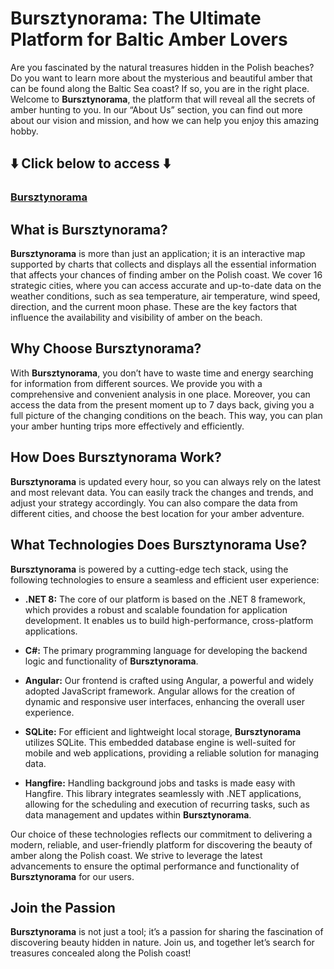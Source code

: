 # Bursztynorama: The Ultimate Platform for Baltic Amber Lovers

Are you fascinated by the natural treasures hidden in the Polish beaches? Do you want to learn more about the mysterious and beautiful amber that can be found along the Baltic Sea coast? If so, you are in the right place. Welcome to **Bursztynorama**, the platform that will reveal all the secrets of amber hunting to you. In our “About Us” section, you can find out more about our vision and mission, and how we can help you enjoy this amazing hobby.

## ⬇️ Click below to access ⬇️
###           [Bursztynorama](https://bursztynorama.pl)

## What is Bursztynorama?

**Bursztynorama** is more than just an application; it is an interactive map supported by charts that collects and displays all the essential information that affects your chances of finding amber on the Polish coast. We cover 16 strategic cities, where you can access accurate and up-to-date data on the weather conditions, such as sea temperature, air temperature, wind speed, direction, and the current moon phase. These are the key factors that influence the availability and visibility of amber on the beach.

## Why Choose Bursztynorama?

With **Bursztynorama**, you don’t have to waste time and energy searching for information from different sources. We provide you with a comprehensive and convenient analysis in one place. Moreover, you can access the data from the present moment up to 7 days back, giving you a full picture of the changing conditions on the beach. This way, you can plan your amber hunting trips more effectively and efficiently.

## How Does Bursztynorama Work?

**Bursztynorama** is updated every hour, so you can always rely on the latest and most relevant data. You can easily track the changes and trends, and adjust your strategy accordingly. You can also compare the data from different cities, and choose the best location for your amber adventure.

## What Technologies Does Bursztynorama Use?

**Bursztynorama** is powered by a cutting-edge tech stack, using the following technologies to ensure a seamless and efficient user experience:

- **.NET 8:** The core of our platform is based on the .NET 8 framework, which provides a robust and scalable foundation for application development. It enables us to build high-performance, cross-platform applications.

- **C#:** The primary programming language for developing the backend logic and functionality of **Bursztynorama**.

- **Angular:** Our frontend is crafted using Angular, a powerful and widely adopted JavaScript framework. Angular allows for the creation of dynamic and responsive user interfaces, enhancing the overall user experience.

- **SQLite:** For efficient and lightweight local storage, **Bursztynorama** utilizes SQLite. This embedded database engine is well-suited for mobile and web applications, providing a reliable solution for managing data.

- **Hangfire:** Handling background jobs and tasks is made easy with Hangfire. This library integrates seamlessly with .NET applications, allowing for the scheduling and execution of recurring tasks, such as data management and updates within **Bursztynorama**.

Our choice of these technologies reflects our commitment to delivering a modern, reliable, and user-friendly platform for discovering the beauty of amber along the Polish coast. We strive to leverage the latest advancements to ensure the optimal performance and functionality of **Bursztynorama** for our users.

## Join the Passion

**Bursztynorama** is not just a tool; it’s a passion for sharing the fascination of discovering beauty hidden in nature. Join us, and together let’s search for treasures concealed along the Polish coast!
